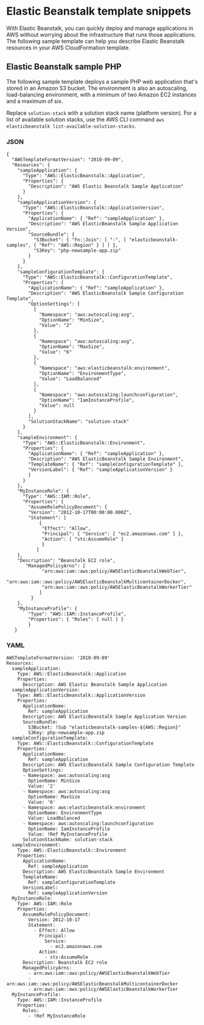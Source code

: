 # Elastic Beanstalk template snippets<a name="quickref-elasticbeanstalk"></a>

With Elastic Beanstalk, you can quickly deploy and manage applications in AWS without worrying about the infrastructure that runs those applications\. The following sample template can help you describe Elastic Beanstalk resources in your AWS CloudFormation template\.

## Elastic Beanstalk sample PHP<a name="quickref-elasticbeanstalk-sampleenv"></a>

The following sample template deploys a sample PHP web application that's stored in an Amazon S3 bucket\. The environment is also an autoscaling, load\-balancing environment, with a minimum of two Amazon EC2 instances and a maximum of six\.

Replace `solution-stack` with a solution stack name \(platform version\)\. For a list of available solution stacks, use the AWS CLI command `aws elasticbeanstalk list-available-solution-stacks`\.

### JSON<a name="quickref-elasticbeanstalk-example-1.json"></a>

```
{
  "AWSTemplateFormatVersion": "2010-09-09",
  "Resources": {
    "sampleApplication": {
      "Type": "AWS::ElasticBeanstalk::Application",
      "Properties": {
        "Description": "AWS Elastic Beanstalk Sample Application"
      }
    },
    "sampleApplicationVersion": {
      "Type": "AWS::ElasticBeanstalk::ApplicationVersion",
      "Properties": {
        "ApplicationName": { "Ref": "sampleApplication" },
        "Description": "AWS ElasticBeanstalk Sample Application Version",
        "SourceBundle": {
          "S3Bucket": { "Fn::Join": [ "-", [ "elasticbeanstalk-samples", { "Ref": "AWS::Region" } ] ] },
          "S3Key": "php-newsample-app.zip"
        }
      }
    },
    "sampleConfigurationTemplate": {
      "Type": "AWS::ElasticBeanstalk::ConfigurationTemplate",
      "Properties": {
        "ApplicationName": { "Ref": "sampleApplication" },
        "Description": "AWS ElasticBeanstalk Sample Configuration Template",
        "OptionSettings": [
          {
            "Namespace": "aws:autoscaling:asg",
            "OptionName": "MinSize",
            "Value": "2"
          },
          {
            "Namespace": "aws:autoscaling:asg",
            "OptionName": "MaxSize",
            "Value": "6"
          },
          {
            "Namespace": "aws:elasticbeanstalk:environment",
            "OptionName": "EnvironmentType",
            "Value": "LoadBalanced"
          },
          {
            "Namespace": "aws:autoscaling:launchconfiguration",
            "OptionName": "IamInstanceProfile",
            "Value": null
          }
        ],
        "SolutionStackName": "solution-stack"
      }
    },
    "sampleEnvironment": {
      "Type": "AWS::ElasticBeanstalk::Environment",
      "Properties": {
        "ApplicationName": { "Ref": "sampleApplication" },
        "Description": "AWS ElasticBeanstalk Sample Environment",
        "TemplateName": { "Ref": "sampleConfigurationTemplate" },
        "VersionLabel": { "Ref": "sampleApplicationVersion" }
        }
      }
    },
    "MyInstanceRole": {
      "Type": "AWS::IAM::Role",
      "Properties": {
        "AssumeRolePolicyDocument": {
        "Version": "2012-10-17T00:00:00.000Z",
        "Statement": [
            {
             "Effect": "Allow",
             "Principal": { "Service": [ "ec2.amazonaws.com" ] },
             "Action": [ "sts:AssumeRole" ]
             }
           ]
    },
    "Description": "Beanstalk EC2 role",
       "ManagedPolicyArns": [
             "arn:aws:iam::aws:policy/AWSElasticBeanstalkWebTier",
             "arn:aws:iam::aws:policy/AWSElasticBeanstalkMulticontainerDocker",
             "arn:aws:iam::aws:policy/AWSElasticBeanstalkWorkerTier"
            ]
         }
    },
    "MyInstanceProfile": {
        "Type": "AWS::IAM::InstanceProfile",
        "Properties": { "Roles": [ null ] }
        }
   }
```

### YAML<a name="quickref-elasticbeanstalk-example-1.yaml"></a>

```
AWSTemplateFormatVersion: '2010-09-09'
Resources:
  sampleApplication:
    Type: AWS::ElasticBeanstalk::Application
    Properties:
      Description: AWS Elastic Beanstalk Sample Application
  sampleApplicationVersion:
    Type: AWS::ElasticBeanstalk::ApplicationVersion
    Properties:
      ApplicationName:
        Ref: sampleApplication
      Description: AWS ElasticBeanstalk Sample Application Version
      SourceBundle:
        S3Bucket: !Sub "elasticbeanstalk-samples-${AWS::Region}"
        S3Key: php-newsample-app.zip
  sampleConfigurationTemplate:
    Type: AWS::ElasticBeanstalk::ConfigurationTemplate
    Properties:
      ApplicationName:
        Ref: sampleApplication
      Description: AWS ElasticBeanstalk Sample Configuration Template
      OptionSettings:
      - Namespace: aws:autoscaling:asg
        OptionName: MinSize
        Value: '2'
      - Namespace: aws:autoscaling:asg
        OptionName: MaxSize
        Value: '6'
      - Namespace: aws:elasticbeanstalk:environment
        OptionName: EnvironmentType
        Value: LoadBalanced
      - Namespace: aws:autoscaling:launchconfiguration
        OptionName: IamInstanceProfile
        Value: !Ref MyInstanceProfile        
      SolutionStackName: solution-stack
  sampleEnvironment:
    Type: AWS::ElasticBeanstalk::Environment
    Properties:
      ApplicationName:
        Ref: sampleApplication
      Description: AWS ElasticBeanstalk Sample Environment
      TemplateName:
        Ref: sampleConfigurationTemplate
      VersionLabel:
        Ref: sampleApplicationVersion
  MyInstanceRole:
    Type: AWS::IAM::Role
    Properties: 
      AssumeRolePolicyDocument:
        Version: 2012-10-17
        Statement:
          - Effect: Allow
            Principal:
              Service:
                - ec2.amazonaws.com
            Action:
              - sts:AssumeRole
      Description: Beanstalk EC2 role
      ManagedPolicyArns: 
        - arn:aws:iam::aws:policy/AWSElasticBeanstalkWebTier
        - arn:aws:iam::aws:policy/AWSElasticBeanstalkMulticontainerDocker
        - arn:aws:iam::aws:policy/AWSElasticBeanstalkWorkerTier
  MyInstanceProfile:
    Type: AWS::IAM::InstanceProfile
    Properties: 
      Roles:
        - !Ref MyInstanceRole
```